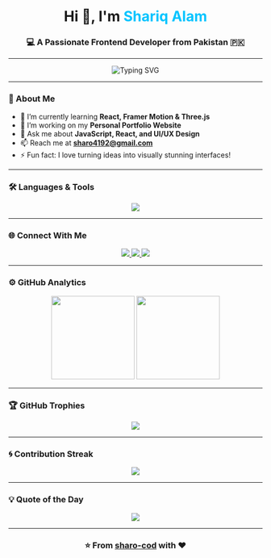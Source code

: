 <!-- Profile Header -->
<h1 align="center">
  Hi 👋, I'm <span style="color:#00C4FF;">Shariq Alam</span>
</h1>
<h3 align="center">💻 A Passionate Frontend Developer from Pakistan 🇵🇰</h3>

---

<!-- Typing Animation -->
<p align="center">
  <img src="https://readme-typing-svg.herokuapp.com?font=Fira+Code&size=22&pause=1000&color=00C4FF&center=true&vCenter=true&width=500&lines=Frontend+Developer;React+%7C+Framer+Motion+%7C+Three.js;Creating+Beautiful+and+Interactive+UIs;Turning+Ideas+into+Code+💡" alt="Typing SVG" />
</p>

---

### 🚀 About Me

- 🌱 I’m currently learning **React, Framer Motion & Three.js**  
- 💼 I’m working on my **Personal Portfolio Website**  
- 💬 Ask me about **JavaScript, React, and UI/UX Design**  
- 📫 Reach me at **sharo4192@gmail.com**  
- ⚡ Fun fact: I love turning ideas into visually stunning interfaces!  

---

### 🛠️ Languages & Tools
<p align="center">
  <img src="https://skillicons.dev/icons?i=html,css,js,react,vite,tailwind,git,github,vscode" />
</p>

---

### 🌐 Connect With Me
<p align="center">
  <a href="https://www.linkedin.com/in/sharo/shariq-alam" target="_blank">
    <img src="https://img.shields.io/badge/LinkedIn-0077B5?style=for-the-badge&logo=linkedin&logoColor=white"/>
  </a>
  <a href="mailto:sharo4192@gmail.com">
    <img src="https://img.shields.io/badge/Email-D14836?style=for-the-badge&logo=gmail&logoColor=white"/>
  </a>
  <a href="https://github.com/sharo-cod" target="_blank">
    <img src="https://img.shields.io/badge/GitHub-100000?style=for-the-badge&logo=github&logoColor=white"/>
  </a>
</p>

---

### ⚙️ GitHub Analytics
<p align="center">
  <img src="https://github-readme-stats.vercel.app/api?username=sharo-cod&show_icons=true&theme=tokyonight&hide_border=true" height="165" />
  <img src="https://github-readme-stats.vercel.app/api/top-langs/?username=sharo-cod&layout=compact&theme=tokyonight&hide_border=true" height="165" />
</p>

---

### 🏆 GitHub Trophies
<p align="center">
  <img src="https://github-profile-trophy.vercel.app/?username=sharo-cod&theme=dracula&no-frame=true&margin-w=15" />
</p>

---

### 🌀 Contribution Streak
<p align="center">
  <img src="https://streak-stats.demolab.com?user=sharo-cod&theme=tokyonight&hide_border=true" />
</p>

---

### 💡 Quote of the Day
<p align="center">
  <img src="https://quotes-github-readme.vercel.app/api?type=horizontal&theme=radical" />
</p>

---

<h3 align="center">⭐️ From <a href="https://github.com/sharo-cod">sharo-cod</a> with ❤️</h3>
